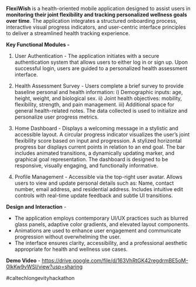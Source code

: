 **FlexiWish** is a health-oriented mobile application designed to assist users in **monitoring their joint flexibility and tracking personalized wellness goals over time**. The application integrates a structured onboarding process, interactive visual progress indicators, and user-centric interface principles to deliver a streamlined health tracking experience.

**Key Functional Modules -**
1. User Authentication - The application initiates with a secure authentication system that allows users to either log in or sign up. Upon successful login, users are guided to a personalized health assessment interface.

2. Health Assessment Survey - Users complete a brief survey to provide baseline personal and health information: i) Demographic inputs: age, height, weight, and biological sex. ii) Joint health objectives: mobility, flexibility, strength, and pain management. iii) Additional space for general health-related notes. The data collected is used to initialize and personalize user progress metrics.

3. Home Dashboard - Displays a welcoming message in a stylistic and accessible layout. A circular progress indicator visualizes the user’s joint flexibility score based on input and progression. A stylized horizontal progress bar displays current points in relation to an end goal. The bar includes animated transitions, a dynamically updating marker, and graphical goal representation. The dashboard is designed to be responsive, visually engaging, and functionally informative.

4. Profile Management - Accessible via the top-right user avatar. Allows users to view and update personal details such as: Name, contact number, email address, and residential address. Includes intuitive edit controls with real-time update feedback and subtle UI transitions.

**Design and Interaction** - 
  - The application employs contemporary UI/UX practices such as blurred glass panels, adaptive color gradients, and elevated layout components.
  - Animations are used to enhance user engagement and communicate progression without overwhelming the user.
  - The interface ensures clarity, accessibility, and a professional aesthetic appropriate for health and wellness use cases.

**Demo Video** - https://drive.google.com/file/d/163VhRtGK42regdrmBE5oM-0IkKw9vWSI/view?usp=sharing

#caltechlongevityhackathon
